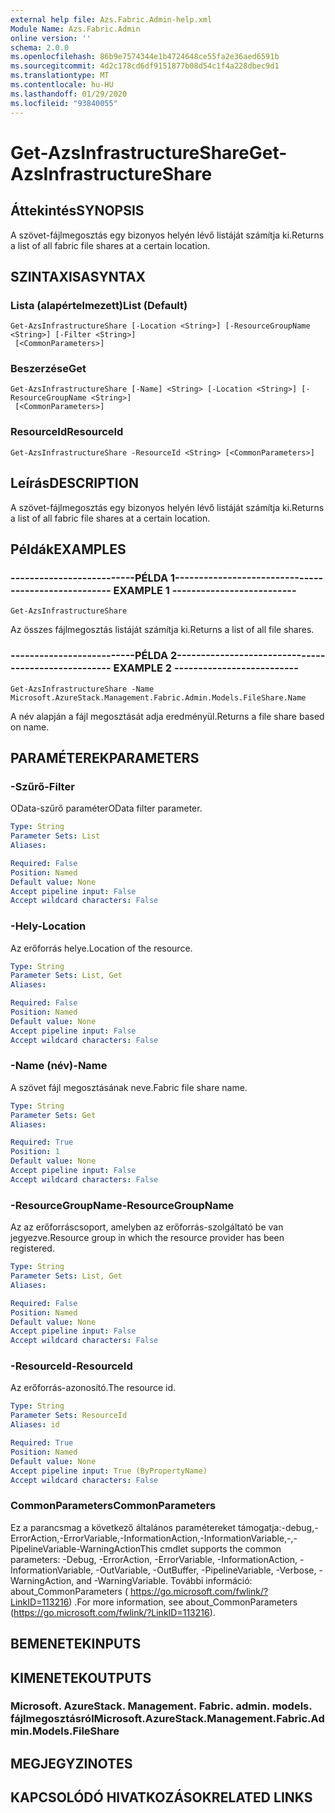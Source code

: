 ```yaml
---
external help file: Azs.Fabric.Admin-help.xml
Module Name: Azs.Fabric.Admin
online version: ''
schema: 2.0.0
ms.openlocfilehash: 86b9e7574344e1b4724648ce55fa2e36aed6591b
ms.sourcegitcommit: 4d2c178cd6df9151877b08d54c1f4a228dbec9d1
ms.translationtype: MT
ms.contentlocale: hu-HU
ms.lasthandoff: 01/29/2020
ms.locfileid: "93840055"
---
```

# <span data-ttu-id="2e084-101">Get-AzsInfrastructureShare</span><span class="sxs-lookup"><span data-stu-id="2e084-101">Get-AzsInfrastructureShare</span></span>

## <span data-ttu-id="2e084-102">Áttekintés</span><span class="sxs-lookup"><span data-stu-id="2e084-102">SYNOPSIS</span></span>
<span data-ttu-id="2e084-103">A szövet-fájlmegosztás egy bizonyos helyén lévő listáját számítja ki.</span><span class="sxs-lookup"><span data-stu-id="2e084-103">Returns a list of all fabric file shares at a certain location.</span></span>

## <span data-ttu-id="2e084-104">SZINTAXISA</span><span class="sxs-lookup"><span data-stu-id="2e084-104">SYNTAX</span></span>

### <span data-ttu-id="2e084-105">Lista (alapértelmezett)</span><span class="sxs-lookup"><span data-stu-id="2e084-105">List (Default)</span></span>
```
Get-AzsInfrastructureShare [-Location <String>] [-ResourceGroupName <String>] [-Filter <String>]
 [<CommonParameters>]
```

### <span data-ttu-id="2e084-106">Beszerzése</span><span class="sxs-lookup"><span data-stu-id="2e084-106">Get</span></span>
```
Get-AzsInfrastructureShare [-Name] <String> [-Location <String>] [-ResourceGroupName <String>]
 [<CommonParameters>]
```

### <span data-ttu-id="2e084-107">ResourceId</span><span class="sxs-lookup"><span data-stu-id="2e084-107">ResourceId</span></span>
```
Get-AzsInfrastructureShare -ResourceId <String> [<CommonParameters>]
```

## <span data-ttu-id="2e084-108">Leírás</span><span class="sxs-lookup"><span data-stu-id="2e084-108">DESCRIPTION</span></span>
<span data-ttu-id="2e084-109">A szövet-fájlmegosztás egy bizonyos helyén lévő listáját számítja ki.</span><span class="sxs-lookup"><span data-stu-id="2e084-109">Returns a list of all fabric file shares at a certain location.</span></span>

## <span data-ttu-id="2e084-110">Példák</span><span class="sxs-lookup"><span data-stu-id="2e084-110">EXAMPLES</span></span>

### <span data-ttu-id="2e084-111">--------------------------PÉLDA 1--------------------------</span><span class="sxs-lookup"><span data-stu-id="2e084-111">-------------------------- EXAMPLE 1 --------------------------</span></span>
```
Get-AzsInfrastructureShare
```

<span data-ttu-id="2e084-112">Az összes fájlmegosztás listáját számítja ki.</span><span class="sxs-lookup"><span data-stu-id="2e084-112">Returns a list of all file shares.</span></span>

### <span data-ttu-id="2e084-113">--------------------------PÉLDA 2--------------------------</span><span class="sxs-lookup"><span data-stu-id="2e084-113">-------------------------- EXAMPLE 2 --------------------------</span></span>
```
Get-AzsInfrastructureShare -Name Microsoft.AzureStack.Management.Fabric.Admin.Models.FileShare.Name
```

<span data-ttu-id="2e084-114">A név alapján a fájl megosztását adja eredményül.</span><span class="sxs-lookup"><span data-stu-id="2e084-114">Returns a file share based on name.</span></span>

## <span data-ttu-id="2e084-115">PARAMÉTEREK</span><span class="sxs-lookup"><span data-stu-id="2e084-115">PARAMETERS</span></span>

### <span data-ttu-id="2e084-116">-Szűrő</span><span class="sxs-lookup"><span data-stu-id="2e084-116">-Filter</span></span>
<span data-ttu-id="2e084-117">OData-szűrő paraméter</span><span class="sxs-lookup"><span data-stu-id="2e084-117">OData filter parameter.</span></span>

```yaml
Type: String
Parameter Sets: List
Aliases: 

Required: False
Position: Named
Default value: None
Accept pipeline input: False
Accept wildcard characters: False
```

### <span data-ttu-id="2e084-118">-Hely</span><span class="sxs-lookup"><span data-stu-id="2e084-118">-Location</span></span>
<span data-ttu-id="2e084-119">Az erőforrás helye.</span><span class="sxs-lookup"><span data-stu-id="2e084-119">Location of the resource.</span></span>

```yaml
Type: String
Parameter Sets: List, Get
Aliases: 

Required: False
Position: Named
Default value: None
Accept pipeline input: False
Accept wildcard characters: False
```

### <span data-ttu-id="2e084-120">-Name (név)</span><span class="sxs-lookup"><span data-stu-id="2e084-120">-Name</span></span>
<span data-ttu-id="2e084-121">A szövet fájl megosztásának neve.</span><span class="sxs-lookup"><span data-stu-id="2e084-121">Fabric file share name.</span></span>

```yaml
Type: String
Parameter Sets: Get
Aliases: 

Required: True
Position: 1
Default value: None
Accept pipeline input: False
Accept wildcard characters: False
```

### <span data-ttu-id="2e084-122">-ResourceGroupName</span><span class="sxs-lookup"><span data-stu-id="2e084-122">-ResourceGroupName</span></span>
<span data-ttu-id="2e084-123">Az az erőforráscsoport, amelyben az erőforrás-szolgáltató be van jegyezve.</span><span class="sxs-lookup"><span data-stu-id="2e084-123">Resource group in which the resource provider has been registered.</span></span>

```yaml
Type: String
Parameter Sets: List, Get
Aliases: 

Required: False
Position: Named
Default value: None
Accept pipeline input: False
Accept wildcard characters: False
```

### <span data-ttu-id="2e084-124">-ResourceId</span><span class="sxs-lookup"><span data-stu-id="2e084-124">-ResourceId</span></span>
<span data-ttu-id="2e084-125">Az erőforrás-azonosító.</span><span class="sxs-lookup"><span data-stu-id="2e084-125">The resource id.</span></span>

```yaml
Type: String
Parameter Sets: ResourceId
Aliases: id

Required: True
Position: Named
Default value: None
Accept pipeline input: True (ByPropertyName)
Accept wildcard characters: False
```

### <span data-ttu-id="2e084-126">CommonParameters</span><span class="sxs-lookup"><span data-stu-id="2e084-126">CommonParameters</span></span>
<span data-ttu-id="2e084-127">Ez a parancsmag a következő általános paramétereket támogatja:-debug,-ErrorAction,-ErrorVariable,-InformationAction,-InformationVariable,-,-PipelineVariable-WarningAction</span><span class="sxs-lookup"><span data-stu-id="2e084-127">This cmdlet supports the common parameters: -Debug, -ErrorAction, -ErrorVariable, -InformationAction, -InformationVariable, -OutVariable, -OutBuffer, -PipelineVariable, -Verbose, -WarningAction, and -WarningVariable.</span></span> <span data-ttu-id="2e084-128">További információ: about_CommonParameters ( https://go.microsoft.com/fwlink/?LinkID=113216) .</span><span class="sxs-lookup"><span data-stu-id="2e084-128">For more information, see about_CommonParameters (https://go.microsoft.com/fwlink/?LinkID=113216).</span></span>

## <span data-ttu-id="2e084-129">BEMENETEK</span><span class="sxs-lookup"><span data-stu-id="2e084-129">INPUTS</span></span>

## <span data-ttu-id="2e084-130">KIMENETEK</span><span class="sxs-lookup"><span data-stu-id="2e084-130">OUTPUTS</span></span>

### <span data-ttu-id="2e084-131">Microsoft. AzureStack. Management. Fabric. admin. models. fájlmegosztásról</span><span class="sxs-lookup"><span data-stu-id="2e084-131">Microsoft.AzureStack.Management.Fabric.Admin.Models.FileShare</span></span>

## <span data-ttu-id="2e084-132">MEGJEGYZI</span><span class="sxs-lookup"><span data-stu-id="2e084-132">NOTES</span></span>

## <span data-ttu-id="2e084-133">KAPCSOLÓDÓ HIVATKOZÁSOK</span><span class="sxs-lookup"><span data-stu-id="2e084-133">RELATED LINKS</span></span>

